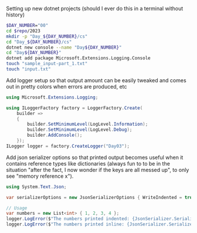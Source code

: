 Setting up new dotnet projects (should I ever do this in a terminal without history)

```sh
$DAY_NUMBER="00"
cd $repo/2023
mkdir -p "Day_${DAY_NUMBER}/cs"
cd "Day_${DAY_NUMBER}/cs"
dotnet new console --name "Day${DAY_NUMBER}"
cd "Day${DAY_NUMBER}"
dotnet add package Microsoft.Extensions.Logging.Console
touch "sample_input-part_1.txt"
touch "input.txt"
```

Add logger setup so that output amount can be easily tweaked and comes out in pretty colors when errors are produced, etc

```cs
using Microsoft.Extensions.Logging;

using ILoggerFactory factory = LoggerFactory.Create(
    builder =>
    {
        builder.SetMinimumLevel(LogLevel.Information);
        builder.SetMinimumLevel(LogLevel.Debug);
        builder.AddConsole();
    });
ILogger logger = factory.CreateLogger("Day03");
```

Add json serializer options so that printed output becomes useful when it contains reference types like dictionaries (always fun to to be in the situation "after the fact, I now wonder if the keys are all messed up", to only see "memory reference x").

```cs
using System.Text.Json;

var serializerOptions = new JsonSerializerOptions { WriteIndented = true };

// Usage
var numbers = new List<int> { 1, 2, 3, 4 };
logger.LogError($"The numbers printed indented: {JsonSerializer.Serialize(numbers, serializerOptions)}");
logger.LogError($"The numbers printed inline: {JsonSerializer.Serialize(numbers)}");
```
